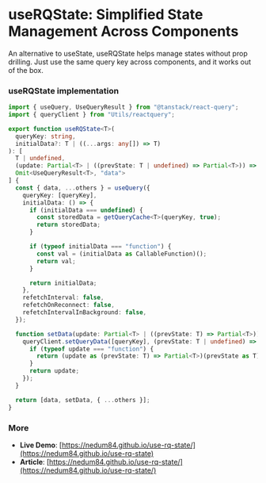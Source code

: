 # useRQState: Simplified State Management Across Components

An alternative to useState, useRQState helps manage states without prop drilling. Just use the same query key across components, and it works out of the box.

### useRQState implementation

```typescript
import { useQuery, UseQueryResult } from "@tanstack/react-query";
import { queryClient } from "Utils/reactquery";

export function useRQState<T>(
  queryKey: string,
  initialData?: T | ((...args: any[]) => T)
): [
  T | undefined,
  (update: Partial<T> | ((prevState: T | undefined) => Partial<T>)) => void,
  Omit<UseQueryResult<T>, "data">
] {
  const { data, ...others } = useQuery({
    queryKey: [queryKey],
    initialData: () => {
      if (initialData === undefined) {
        const storedData = getQueryCache<T>(queryKey, true);
        return storedData;
      }

      if (typeof initialData === "function") {
        const val = (initialData as CallableFunction)();
        return val;
      }

      return initialData;
    },
    refetchInterval: false,
    refetchOnReconnect: false,
    refetchIntervalInBackground: false,
  });

  function setData(update: Partial<T> | ((prevState: T) => Partial<T>)) {
    queryClient.setQueryData([queryKey], (prevState: T | undefined) => {
      if (typeof update === "function") {
        return (update as (prevState: T) => Partial<T>)(prevState as T);
      }
      return update;
    });
  }

  return [data, setData, { ...others }];
}
```

### More

- **Live Demo**: [https://nedum84.github.io/use-rq-state/](https://nedum84.github.io/use-rq-state)
- **Article**: [https://nedum84.github.io/use-rq-state/](https://nedum84.github.io/use-rq-state/)
